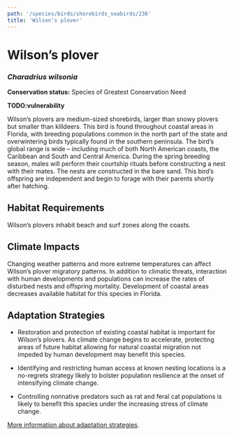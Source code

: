 ```yaml
---
path: '/species/birds/shorebirds_seabirds/236'
title: 'Wilson’s plover'
---
```


# Wilson’s plover
### *Charadrius wilsonia*



**Conservation status:** Species of Greatest Conservation Need

**TODO:vulnerability**

Wilson’s plovers are medium-sized shorebirds, larger than snowy plovers but smaller than killdeers. This bird is found throughout coastal areas in Florida, with breeding populations common in the north part of the state and overwintering birds typically found in the southern peninsula.  The bird’s global range is wide – including much of both North American coasts, the Caribbean and South and Central America. During the spring breeding season, males will perform their courtship rituals before constructing a nest with their mates. The nests are constructed in the bare sand. This bird’s offspring are independent and begin to forage with their parents shortly after hatching.

    
## Habitat Requirements

Wilson’s plovers inhabit beach and surf zones along the coasts.

## Climate Impacts

Changing weather patterns and more extreme temperatures can affect Wilson’s plover migratory patterns. In addition to climatic threats, interaction with human developments and populations can increase the rates of disturbed nests and offspring mortality. Development of coastal areas decreases available habitat for this species in Florida.

## Adaptation Strategies

- Restoration and protection of existing coastal habitat is important for Wilson’s plovers.  As climate change begins to accelerate, protecting areas of future habitat allowing for natural coastal migration not impeded by human development may benefit this species.

- Identifying and restricting human access at known nesting locations is a no-regrets strategy likely to bolster population resilience at the onset of intensifying climate change.

- Controlling nonnative predators such as rat and feral cat populations is likely to benefit this species under the increasing stress of climate change.


[More information about adaptation strategies](/strategies).
